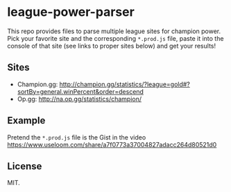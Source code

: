# league-power-parser

This repo provides files to parse multiple league sites for champion power. Pick your favorite site and the corresponding `*.prod.js` file, paste it into the console of that site (see links to proper sites below) and get your results!

## Sites

- Champion.gg: http://champion.gg/statistics/?league=gold#?sortBy=general.winPercent&order=descend
- Op.gg: http://na.op.gg/statistics/champion/

## Example

Pretend the `*.prod.js` file is the Gist in the video https://www.useloom.com/share/a7f0773a37004827adacc264d80521d0

## License

MIT.
